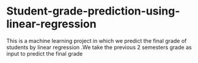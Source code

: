 # Student-grade-prediction-using-linear-regression
This is a machine learning project in which we predict the final grade of students by linear regression .We take the previous 2 semesters grade as input to predict the final grade
